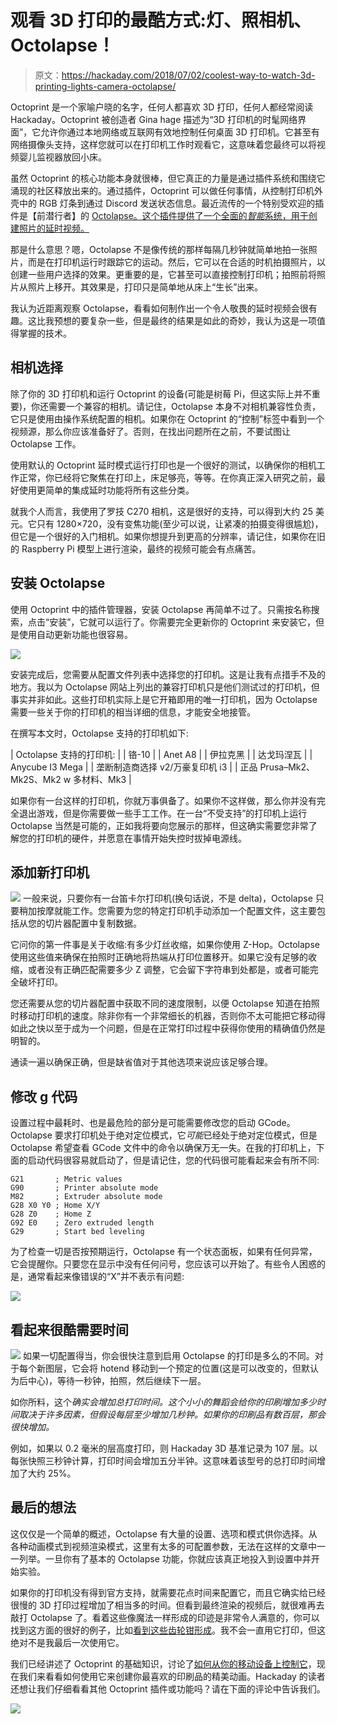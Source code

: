 # 观看 3D 打印的最酷方式:灯、照相机、Octolapse！

> 原文：<https://hackaday.com/2018/07/02/coolest-way-to-watch-3d-printing-lights-camera-octolapse/>

Octoprint 是一个家喻户晓的名字，任何人都喜欢 3D 打印，任何人都经常阅读 Hackaday。Octoprint 被创造者 Gina hage 描述为“3D 打印机的时髦网络界面”，它允许你通过本地网络或互联网有效地控制任何桌面 3D 打印机。它甚至有网络摄像头支持，这样您就可以在打印机工作时观看它，这意味着您最终可以将视频婴儿监视器放回小床。

虽然 Octoprint 的核心功能本身就很棒，但它真正的力量是通过插件系统和围绕它涌现的社区释放出来的。通过插件，Octoprint 可以做任何事情，从控制打印机外壳中的 RGB 灯条到通过 Discord 发送状态信息。最近流传的一个特别受欢迎的插件是【前潜行者】的 [Octolapse。这个插件提供了一个全面的*智能*系统，用于创建照片的延时视频。](https://github.com/FormerLurker/Octolapse)

那是什么意思？嗯，Octolapse 不是像传统的那样每隔几秒钟就简单地拍一张照片，而是在打印机运行时跟踪它的运动。然后，它可以在合适的时机拍摄照片，以创建一些用户选择的效果。更重要的是，它甚至可以直接控制打印机；拍照前将照片从照片上移开。其效果是，打印只是简单地从床上“生长”出来。

我认为近距离观察 Octolapse，看看如何制作出一个令人敬畏的延时视频会很有趣。这比我预想的要复杂一些，但是最终的结果是如此的奇妙，我认为这是一项值得掌握的技术。

## 相机选择

除了你的 3D 打印机和运行 Octoprint 的设备(可能是树莓 Pi，但这实际上并不重要)，你还需要一个兼容的相机。请记住，Octolapse 本身不对相机兼容性负责，它只是使用由操作系统配置的相机。如果你在 Octoprint 的“控制”标签中看到一个视频源，那么你应该准备好了。否则，在找出问题所在之前，不要试图让 Octolapse 工作。

使用默认的 Octoprint 延时模式运行打印也是一个很好的测试，以确保你的相机工作正常，你已经将它聚焦在打印上，床足够亮，等等。在你真正深入研究之前，最好使用更简单的集成延时功能将所有这些分类。

就我个人而言，我使用了罗技 C270 相机，这是很好的支持，可以得到大约 25 美元。它只有 1280×720，没有变焦功能(至少可以说，让紧凑的拍摄变得很尴尬)，但它是一个很好的入门相机。如果你想提升到更高的分辨率，请记住，如果你在旧的 Raspberry Pi 模型上进行渲染，最终的视频可能会有点痛苦。

## 安装 Octolapse

使用 Octoprint 中的插件管理器，安装 Octolapse 再简单不过了。只需按名称搜索，点击“安装”，它就可以运行了。你需要完全更新你的 Octoprint 来安装它，但是使用自动更新功能也很容易。

[![](img/a1d060137146de970187f7e001818cb1.png)](https://hackaday.com/wp-content/uploads/2018/06/octolapse_install.png)

安装完成后，您需要从配置文件列表中选择您的打印机。这是让我有点措手不及的地方。我以为 Octolapse 网站上列出的兼容打印机只是他们测试过的打印机，但事实并非如此。这些打印机实际上是它开箱即用的唯一打印机，因为 Octolapse 需要一些关于你的打印机的相当详细的信息，才能安全地接管。

在撰写本文时，Octolapse 支持的打印机如下:

| Octolapse 支持的打印机: |
| 铬-10 |
| Anet A8 |
| 伊拉克黑 |
| 达戈玛涅瓦 |
| Anycube I3 Mega |
| 垄断制造商选择 v2/万豪复印机 i3 |
| 正品 Prusa–Mk2、Mk2S、Mk2 w 多材料、Mk3 |

如果你有一台这样的打印机，你就万事俱备了。如果你不这样做，那么你并没有完全退出游戏，但是你需要做一些手工工作。在一台“不受支持”的打印机上运行 Octolapse 当然是可能的，正如我将要向您展示的那样，但这确实需要您非常了解您的打印机的硬件，并愿意在事情开始失控时拔掉电源线。

## 添加新打印机

[![](img/aff9af37b076e1f9707ad76f62988bb2.png)](https://hackaday.com/wp-content/uploads/2018/06/octolapse_newprinter.png) 一般来说，只要你有一台笛卡尔打印机(换句话说，不是 delta)，Octolapse 只要稍加按摩就能工作。您需要为您的特定打印机手动添加一个配置文件，这主要包括从您的切片器配置中复制数据。

它问你的第一件事是关于收缩:有多少灯丝收缩，如果你使用 Z-Hop。Octolapse 使用这些值来确保在拍照时正确地将热端从打印位置移开。如果它没有足够的收缩，或者没有正确匹配需要多少 Z 调整，它会留下字符串到处都是，或者可能完全破坏打印。

您还需要从您的切片器配置中获取不同的速度限制，以便 Octolapse 知道在拍照时移动打印机的速度。除非你有一个非常细长的机器，否则你不太可能把它移动得如此之快以至于成为一个问题，但是在正常打印过程中获得你使用的精确值仍然是明智的。

通读一遍以确保正确，但是缺省值对于其他选项来说应该足够合理。

## 修改 g 代码

设置过程中最耗时、也是最危险的部分是可能需要修改您的启动 GCode。Octolapse 要求打印机处于绝对定位模式，它*可能*已经处于绝对定位模式，但是 Octolapse 希望查看 GCode 文件中的命令以确保万无一失。在我的打印机上，下面的启动代码很容易就启动了，但是请记住，您的代码很可能看起来会有所不同:

```
G21       ; Metric values
G90       ; Printer absolute mode
M82       ; Extruder absolute mode
G28 X0 Y0 ; Home X/Y
G28 Z0    ; Home Z
G92 E0    ; Zero extruded length
G29       ; Start bed leveling

```

为了检查一切是否按预期运行，Octolapse 有一个状态面板，如果有任何异常，它会提醒你。只要您在显示中没有任何问号，您应该可以开始了。有些令人困惑的是，通常看起来像错误的“X”并不表示有问题:

[![](img/72d81f847fce450eb28b318d7a85031a.png)](https://hackaday.com/wp-content/uploads/2018/06/octolapse_status.png)

## 看起来很酷需要时间

[![](img/b1d230a31e68adad5b6d85d70092e0ae.png)](https://hackaday.com/wp-content/uploads/2018/06/octolapse_bench_hd.gif) 如果一切配置得当，你会很快注意到启用 Octolapse 的打印是多么的不同。对于每个新图层，它会将 hotend 移动到一个预定的位置(这是可以改变的，但默认为后中心)，等待一秒钟，拍照，然后继续下一层。

如你所料，这个*确实会增加总打印时间。这个小小的舞蹈会给你的印刷增加多少时间取决于许多因素，但假设每层至少增加几秒钟。如果你的印刷品有数百层，那会很快增加。*

例如，如果以 0.2 毫米的层高度打印，则 Hackaday 3D 基准记录为 107 层。以每张快照三秒钟计算，打印时间会增加五分半钟。这意味着该型号的总打印时间增加了大约 25%。

## 最后的想法

这仅仅是一个简单的概述，Octolapse 有大量的设置、选项和模式供你选择。从各种动画模式到视频渲染模式，这里有太多的可配置参数，无法在这样的文章中一一列举。一旦你有了基本的 Octolapse 功能，你就应该真正地投入到设置中并开始实验。

如果你的打印机没有得到官方支持，就需要花点时间来配置它，而且它确实给已经很慢的 3D 打印过程增加了相当多的时间。但看到最终渲染的视频后，就很难再去敲打 Octolapse 了。看着这些像魔法一样形成的印迹是非常令人满意的，你可以找到这方面的很好的例子，比如[看到这些齿轮钳形成](https://youtu.be/bgHoQ_5dT2M?t=2m2s)。我不会一直用它打印，但这绝对不是我最后一次使用它。

我们已经讲述了 Octoprint 的基础知识，讨论了[如何从你的移动设备上控制它](http://hackaday.com/2018/03/05/controlling-octoprint-on-the-go/)，现在我们来看看如何使用它来创建你最喜欢的印刷品的精美动画。Hackaday 的读者还想让我们仔细看看其他 Octoprint 插件或功能吗？请在下面的评论中告诉我们。

![](img/60748f057e350a723f8093a3b86f3f0e.png)